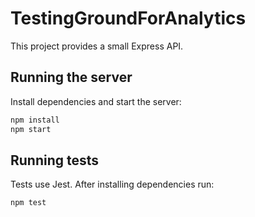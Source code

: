 # TestingGroundForAnalytics

This project provides a small Express API.

## Running the server

Install dependencies and start the server:

```bash
npm install
npm start
```

## Running tests

Tests use Jest. After installing dependencies run:

```bash
npm test
```

